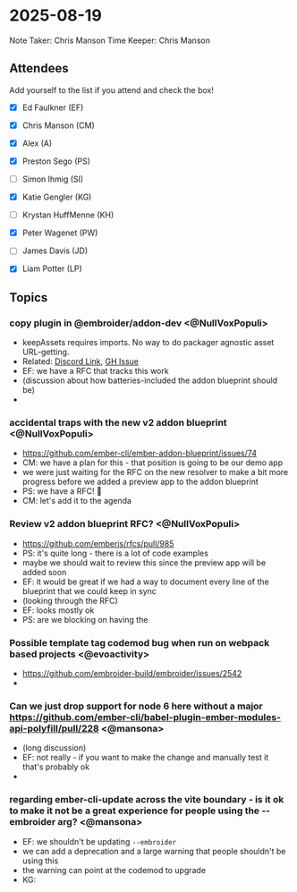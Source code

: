 # 2025-08-19

Note Taker: Chris Manson
Time Keeper: Chris Manson

## Attendees

Add yourself to the list if you attend and check the box!

- [x] Ed Faulkner (EF)
- [x] Chris Manson (CM)
- [x] Alex (A)
- [x] Preston Sego (PS)
- [ ] Simon Ihmig (SI)
- [x] Katie Gengler (KG)
- [ ] Krystan HuffMenne (KH)
- [x] Peter Wagenet (PW)
- [ ] James Davis (JD)
- [x] Liam Potter (LP)


## Topics

### copy plugin in @embroider/addon-dev <@NullVoxPopuli>
- keepAssets requires imports. No way to do packager agnostic asset URL-getting.
- Related: [Discord Link](https://discordapp.com/channels/480462759797063690/1404896670524768308/1405561430031335508), [GH Issue](https://github.com/embroider-build/embroider/issues/2461)
- EF: we have a RFC that tracks this work
- (discussion about how batteries-included the addon blueprint should be)
- 

### accidental traps with the new v2 addon blueprint <@NullVoxPopuli>

- https://github.com/ember-cli/ember-addon-blueprint/issues/74 
- CM: we have a plan for this - that position is going to be our demo app
- we were just waiting for the RFC on the new resolver to make a bit more progress before we added a preview app to the addon blueprint
- PS: we have a RFC! 🎉
- CM: let's add it to the agenda


### Review v2 addon blueprint RFC? <@NullVoxPopuli>

- https://github.com/emberjs/rfcs/pull/985
- PS: it's quite long - there is a lot of code examples
- maybe we should wait to review this since the preview app will be added soon
- EF: it would be great if we had a way to document every line of the blueprint that we could keep in sync
- (looking through the RFC)
- EF: looks mostly ok
- PS: are we blocking on having the 

### Possible template tag codemod bug when run on webpack based projects <@evoactivity>

- https://github.com/embroider-build/embroider/issues/2542
- 

### Can we just drop support for node 6 here without a major  https://github.com/ember-cli/babel-plugin-ember-modules-api-polyfill/pull/228 <@mansona>

- (long discussion)
- EF: not really - if you want to make the change and manually test it that's probably ok
- 

### regarding ember-cli-update across the vite boundary - is it ok to make it not be a great experience for people using the --embroider arg? <@mansona>

- EF: we shouldn't be updating `--embroider`
- we can add a deprecation and a large warning that people shouldn't be using this
- the warning can point at the codemod to upgrade
- KG: 

<!-- If you would like to add a topic to the agenda please add a suggestion to the PR using the following format: -->
<!-- ### Your topic (INITIALS, expected duration in minutes) -->

